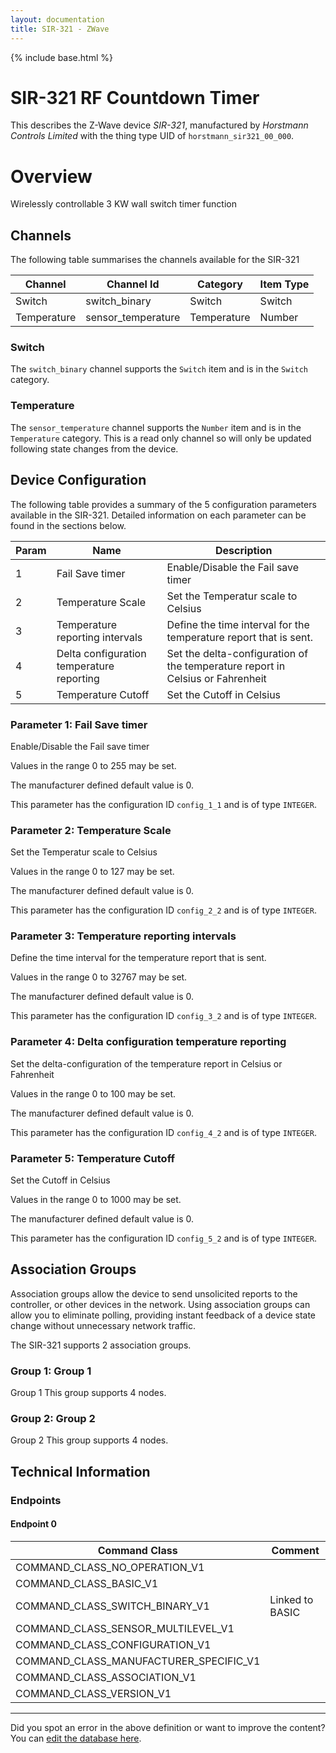 ```yaml
---
layout: documentation
title: SIR-321 - ZWave
---
```


{% include base.html %}

# SIR-321 RF Countdown Timer
This describes the Z-Wave device *SIR-321*, manufactured by *Horstmann Controls Limited* with the thing type UID of ```horstmann_sir321_00_000```.

# Overview
Wirelessly controllable 3 KW wall switch timer function

## Channels
The following table summarises the channels available for the SIR-321

| Channel | Channel Id | Category | Item Type |
|---------|------------|----------|-----------|
| Switch | switch_binary | Switch | Switch | 
| Temperature | sensor_temperature | Temperature | Number | 

### Switch
The ```switch_binary``` channel supports the ```Switch``` item and is in the ```Switch``` category.

### Temperature
The ```sensor_temperature``` channel supports the ```Number``` item and is in the ```Temperature``` category. This is a read only channel so will only be updated following state changes from the device.



## Device Configuration
The following table provides a summary of the 5 configuration parameters available in the SIR-321.
Detailed information on each parameter can be found in the sections below.

| Param | Name  | Description |
|-------|-------|-------------|
| 1 | Fail Save timer | Enable/Disable the Fail save timer |
| 2 | Temperature Scale | Set the Temperatur scale to Celsius |
| 3 | Temperature reporting intervals | Define the time interval for the temperature report that is sent. |
| 4 | Delta configuration temperature reporting | Set the delta-configuration of the temperature report in Celsius or Fahrenheit |
| 5 | Temperature Cutoff | Set the Cutoff in Celsius |

### Parameter 1: Fail Save timer
Enable/Disable the Fail save timer

Values in the range 0 to 255 may be set.

The manufacturer defined default value is 0.

This parameter has the configuration ID ```config_1_1``` and is of type ```INTEGER```.


### Parameter 2: Temperature Scale
Set the Temperatur scale to Celsius

Values in the range 0 to 127 may be set.

The manufacturer defined default value is 0.

This parameter has the configuration ID ```config_2_2``` and is of type ```INTEGER```.


### Parameter 3: Temperature reporting intervals
Define the time interval for the temperature report that is sent.

Values in the range 0 to 32767 may be set.

The manufacturer defined default value is 0.

This parameter has the configuration ID ```config_3_2``` and is of type ```INTEGER```.


### Parameter 4: Delta configuration temperature reporting
Set the delta-configuration of the temperature report in Celsius or Fahrenheit

Values in the range 0 to 100 may be set.

The manufacturer defined default value is 0.

This parameter has the configuration ID ```config_4_2``` and is of type ```INTEGER```.


### Parameter 5: Temperature Cutoff
Set the Cutoff in Celsius

Values in the range 0 to 1000 may be set.

The manufacturer defined default value is 0.

This parameter has the configuration ID ```config_5_2``` and is of type ```INTEGER```.


## Association Groups
Association groups allow the device to send unsolicited reports to the controller, or other devices in the network. Using association groups can allow you to eliminate polling, providing instant feedback of a device state change without unnecessary network traffic.

The SIR-321 supports 2 association groups.

### Group 1: Group 1
Group 1
This group supports 4 nodes.

### Group 2: Group 2
Group 2
This group supports 4 nodes.

## Technical Information

### Endpoints

#### Endpoint 0

| Command Class | Comment |
|---------------|---------|
| COMMAND_CLASS_NO_OPERATION_V1| |
| COMMAND_CLASS_BASIC_V1| |
| COMMAND_CLASS_SWITCH_BINARY_V1| Linked to BASIC|
| COMMAND_CLASS_SENSOR_MULTILEVEL_V1| |
| COMMAND_CLASS_CONFIGURATION_V1| |
| COMMAND_CLASS_MANUFACTURER_SPECIFIC_V1| |
| COMMAND_CLASS_ASSOCIATION_V1| |
| COMMAND_CLASS_VERSION_V1| |

---

Did you spot an error in the above definition or want to improve the content?
You can [edit the database here](http://www.cd-jackson.com/index.php/zwave/zwave-device-database/zwave-device-list/devicesummary/313).
